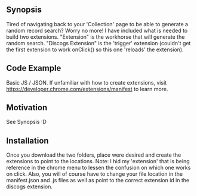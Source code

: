 ## Synopsis

Tired of navigating back to your 'Collection' page to be able to generate a random record search? Worry no more! I have included what is needed to build two extensions. "Extension" is the workhorse that will generate the random search. "Discogs Extension" is the 'trigger' extension (couldn't get the first extension to work onClick() so this one 'reloads' the extension).

## Code Example

Basic JS / JSON. If unfamiliar with how to create extensions, visit https://developer.chrome.com/extensions/manifest to learn more.

## Motivation

See Synopsis :D

## Installation

Once you download the two folders, place were desired and create the extensions to point to the locations. Note: I hid my 'extension' that is being reference in the chrome menu to lessen the confusion on which one works on click. Also, you will of course have to change your file location in the manifest.json and .js files as well as point to the correct extension id in the discogs extension.

